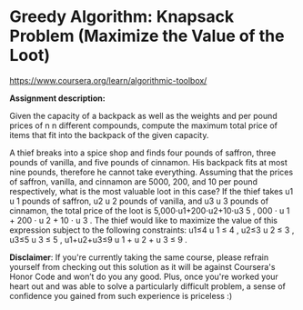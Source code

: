# Greedy Algorithm: Knapsack Problem (Maximize the Value of the Loot)
https://www.coursera.org/learn/algorithmic-toolbox/

__Assignment description:__

Given the capacity of a backpack as well as the weights and per pound prices of n
n
 different compounds, compute the maximum total price of items that fit into the backpack of the given capacity.

A thief breaks into a spice shop and finds four pounds of saffron, three pounds of vanilla, and five pounds of cinnamon. His backpack fits at most nine pounds, therefore he cannot take everything. Assuming that the prices of saffron, vanilla, and cinnamon are 5000, 200, and 10 per pound respectively, what is the most valuable loot in this case? If the thief takes u1
u
1
pounds of saffron, u2
u
2
 pounds of vanilla, and u3
u
3
 pounds of cinnamon, the total price of the loot is 5,000⋅u1+200⋅u2+10⋅u3
5
,
000
⋅
u
1
+
200
⋅
u
2
+
10
⋅
u
3
. The thief would like to maximize the value of this expression subject to the following constraints: u1≤4
u
1
≤
4
, u2≤3
u
2
≤
3
, u3≤5
u
3
≤
5
, u1+u2+u3≤9
u
1
+
u
2
+
u
3
≤
9
.


__Disclaimer__: If you're currently taking the same course, please refrain yourself from checking out this solution as it will be against Coursera's Honor Code and won’t do you any good. Plus, once you're worked your heart out and was able to solve a particularly difficult problem, a sense of confidence you gained from such experience is priceless :)
